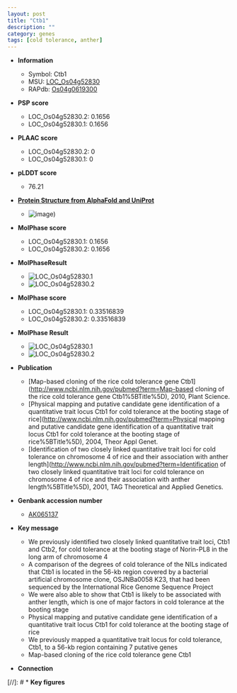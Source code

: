 ```yaml
---
layout: post
title: "Ctb1"
description: ""
category: genes
tags: [cold tolerance, anther]
---
```


* **Information**  
    + Symbol: Ctb1  
    + MSU: [LOC_Os04g52830](http://rice.plantbiology.msu.edu/cgi-bin/ORF_infopage.cgi?orf=LOC_Os04g52830)  
    + RAPdb: [Os04g0619300](http://rapdb.dna.affrc.go.jp/viewer/gbrowse_details/irgsp1?name=Os04g0619300)  

* **PSP score**  
    + LOC_Os04g52830.2: 0.1656 
    + LOC_Os04g52830.1: 0.1656 

* **PLAAC score**  
    + LOC_Os04g52830.2: 0 
    + LOC_Os04g52830.1: 0 

* **pLDDT score**
    + 76.21

* **[Protein Structure from AlphaFold and UniProt](https://www.uniprot.org/uniprotkb/A0A0P0WES8/entry#structure)**
    + ![image](https://ricepsp.github.io/images/A/AF-A0A0P0WES8-F1.png))

* **MolPhase score**
    + LOC_Os04g52830.1: 0.1656
    + LOC_Os04g52830.2: 0.1656

* **MolPhaseResult**
    + ![LOC_Os04g52830.1](https://ricepsp.github.io/pictures/LOC_Os04g/LOC_Os04g52830.1.png)
    + ![LOC_Os04g52830.2](https://ricepsp.github.io/pictures/LOC_Os04g/LOC_Os04g52830.2.png)

* **MolPhase score**
    + LOC_Os04g52830.1: 0.33516839
    + LOC_Os04g52830.2: 0.33516839

* **MolPhase Result**
    + ![LOC_Os04g52830.1](https://304243504.github.io/Pictures/LOC_Os04g/LOC_Os04g52830.1.png)
    + ![LOC_Os04g52830.2](https://304243504.github.io/Pictures/LOC_Os04g/LOC_Os04g52830.2.png)

* **Publication**  
    + [Map-based cloning of the rice cold tolerance gene Ctb1](http://www.ncbi.nlm.nih.gov/pubmed?term=Map-based cloning of the rice cold tolerance gene Ctb1%5BTitle%5D), 2010, Plant Science.
    + [Physical mapping and putative candidate gene identification of a quantitative trait locus Ctb1 for cold tolerance at the booting stage of rice](http://www.ncbi.nlm.nih.gov/pubmed?term=Physical mapping and putative candidate gene identification of a quantitative trait locus Ctb1 for cold tolerance at the booting stage of rice%5BTitle%5D), 2004, Theor Appl Genet.
    + [Identification of two closely linked quantitative trait loci for cold tolerance on chromosome 4 of rice and their association with anther length](http://www.ncbi.nlm.nih.gov/pubmed?term=Identification of two closely linked quantitative trait loci for cold tolerance on chromosome 4 of rice and their association with anther length%5BTitle%5D), 2001, TAG Theoretical and Applied Genetics.

* **Genbank accession number**  
    + [AK065137](http://www.ncbi.nlm.nih.gov/nuccore/AK065137)

* **Key message**  
    + We previously identified two closely linked quantitative trait loci, Ctb1 and Ctb2, for cold tolerance at the booting stage of Norin-PL8 in the long arm of chromosome 4
    + A comparison of the degrees of cold tolerance of the NILs indicated that Ctb1 is located in the 56-kb region covered by a bacterial artificial chromosome clone, OSJNBa0058 K23, that had been sequenced by the International Rice Genome Sequence Project
    + We were also able to show that Ctb1 is likely to be associated with anther length, which is one of major factors in cold tolerance at the booting stage
    + Physical mapping and putative candidate gene identification of a quantitative trait locus Ctb1 for cold tolerance at the booting stage of rice
    + We previously mapped a quantitative trait locus for cold tolerance, Ctb1, to a 56-kb region containing 7 putative genes
    + Map-based cloning of the rice cold tolerance gene Ctb1

* **Connection**  

[//]: # * **Key figures**  


